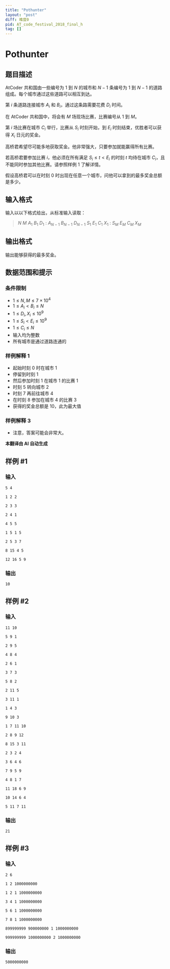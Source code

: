 ```yaml
---
title: "Pothunter"
layout: "post"
diff: 难度0
pid: AT_code_festival_2018_final_h
tag: []
---
```


# Pothunter

## 题目描述

AtCoder 共和国由一些编号为 $1$ 到 $N$ 的城市和 $N-1$ 条编号为 $1$ 到 $N-1$ 的道路组成。每个城市通过这些道路可以相互到达。

第 $i$ 条道路连接城市 $A_i$ 和 $B_i$，通过这条路需要花费 $D_i$ 时间。

在 AtCoder 共和国中，将会有 $M$ 场现场比赛，比赛编号从 $1$ 到 $M$。

第 $i$ 场比赛在城市 $C_i$ 举行，比赛从 $S_i$ 时刻开始，到 $E_i$ 时刻结束，优胜者可以获得 $X_i$ 日元的奖金。

高桥君希望尽可能多地获取奖金。他非常强大，只要参加就能赢得所有比赛。

若高桥君要参加比赛 $i$，他必须在所有满足 $S_i \leq t < E_i$ 的时刻 $t$ 均待在城市 $C_i$，且不能同时参加其他比赛。请参照样例 1 了解详情。

假设高桥君可以在时刻 $0$ 时出现在任意一个城市，问他可以拿到的最多奖金总额是多少。

## 输入格式

输入以以下格式给出，从标准输入读取：

> $N$ $M$ $A_1$ $B_1$ $D_1$ $:$ $A_{N-1}$ $B_{N-1}$ $D_{N-1}$ $S_1$ $E_1$ $C_1$ $X_1$ $:$ $S_{M}$ $E_{M}$ $C_{M}$ $X_{M}$

## 输出格式

输出能够获得的最多奖金。

## 数据范围和提示
### 条件限制
- $1 \leq N, M \leq 7 \times 10^4$
- $1 \leq A_i < B_i \leq N$
- $1 \leq D_i, X_i \leq 10^9$
- $1 \leq S_i < E_i \leq 10^9$
- $1 \leq C_i \leq N$
- 输入均为整数
- 所有城市是通过道路连通的

### 样例解释 1
- 起始时刻 $0$ 时在城市 $1$
- 停留到时刻 $1$
- 然后参加时刻 $1$ 在城市 $1$ 的比赛 $1$
- 时刻 $5$ 转向城市 $2$
- 时刻 $7$ 再前往城市 $4$
- 在时刻 $8$ 参加在城市 $4$ 的比赛 $3$
- 获得的奖金总额是 $10$，此为最大值

### 样例解释 3
- 注意，答案可能会非常大。

 **本翻译由 AI 自动生成**

## 样例 #1

### 输入

```
5 4
1 2 2
2 3 3
2 4 1
4 5 5
1 5 1 5
2 5 3 7
8 15 4 5
12 16 5 9
```

### 输出

```
10
```

## 样例 #2

### 输入

```
11 10
5 9 1
2 9 5
4 8 4
2 6 1
3 7 3
5 8 2
2 11 5
3 11 1
1 4 3
9 10 3
1 7 11 10
2 8 9 12
8 15 3 11
2 3 2 4
3 6 4 6
7 9 5 9
4 8 1 7
11 18 6 9
10 14 6 4
5 11 7 11
```

### 输出

```
21
```

## 样例 #3

### 输入

```
2 6
1 2 1000000000
1 2 1 1000000000
3 4 1 1000000000
5 6 1 1000000000
7 8 1 1000000000
899999999 900000000 1 1000000000
999999999 1000000000 2 1000000000
```

### 输出

```
5000000000
```

